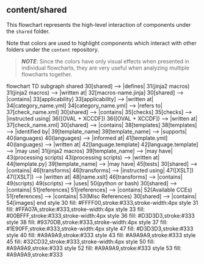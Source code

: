 ## content/shared

This flowchart represents the high-level interaction of components under the `shared` folder.

Note that colors are used to highlight components which interact with other folders under the `content` repository.

> ***NOTE***: Since the colors have only visual effects when presented in individual flowcharts, they are very useful when analyzing multiple flowcharts together.

<div class="mermaid" style="width=100%;">
flowchart TD
    subgraph shared
    30[shared] --> |defines| 31(jinja2 macros)
        31(jinja2 macros) --> |written at| 32[macros-name.jinja]
    30[shared] --> |contains| 33[applicability]
        33[applicability] --> |written at| 34[category_name.yml]
            34[category_name.yml] --> |refers to| 37[check_name.xml]
    30[shared] --> |contains| 35[checks]
        35[checks] --> |instructed using| 36([OVAL + XCCDF])
            36([OVAL + XCCDF]) --> |written at| 37[check_name.xml]
    30[shared] --> |contains| 38[templates]
        38[templates] --> |identified by| 39[template_name]
            39[template_name] --> |supports| 40(languages)
                40(languages) --> |informed at| 41[template.yml]
                40(languages) --> |written at| 42[language.template]
                    42[language.template] --> |may use| 31(jinja2 macros)
            39[template_name] --> |may have| 43(processing scripts)
                43(processing scripts) --> |written at| 44[template.py]
            39[template_name] --> |may have| 45[tests]
    30[shared] --> |contains| 46[transforms]
        46[transforms] --> |instructed using| 47([XSLT])
            47([XSLT]) --> |written at| 48[name.xslt]
        46[transforms] --> |contains| 49(scripts)
            49(scripts) --> |uses| 50(python or bash)
    30[shared] --> |contains| 51[references]
        51[references] --> |contains| 52(Available CCEs)
        51[references] --> |contains| 53(Misc References)
    30[shared] --> |contains| 54[images]
    end
    style 30 fill: #FFFF00,stroke:#333,stroke-width:4px
    style 31 fill: #FFA07A,stroke:#333,stroke-width:4px
    style 33 fill: #00BFFF,stroke:#333,stroke-width:4px
    style 36 fill: #D3D3D3,stroke:#333
    style 38 fill: #9370DB,stroke:#333,stroke-width:4px
    style 37 fill: #1E90FF,stroke:#333,stroke-width:4px
    style 47 fill: #D3D3D3,stroke:#333
    style 40 fill: #A9A9A9,stroke:#333
    style 43 fill: #A9A9A9,stroke:#333
    style 45 fill: #32CD32,stroke:#333,stroke-width:4px
    style 50 fill: #A9A9A9,stroke:#333
    style 52 fill: #A9A9A9,stroke:#333
    style 53 fill: #A9A9A9,stroke:#333
</div>

<script src="https://cdn.jsdelivr.net/npm/mermaid/dist/mermaid.min.js"></script>
